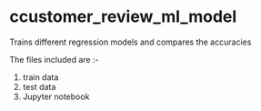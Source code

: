 # ccustomer_review_ml_model
Trains different regression models and compares the accuracies

The files included are :-
1. train data
2. test data
3. Jupyter notebook
